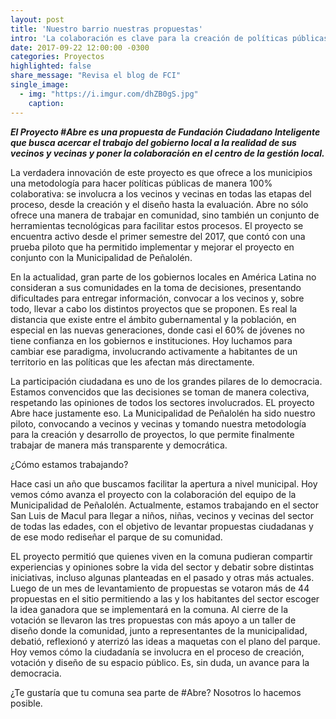 ```yaml
---
layout: post
title: 'Nuestro barrio nuestras propuestas'
intro: 'La colaboración es clave para la creación de políticas públicas y la Municipalidad de Peñalolén lo sabe.'
date: 2017-09-22 12:00:00 -0300
categories: Proyectos
highlighted: false
share_message: "Revisa el blog de FCI"
single_image:
  - img: "https://i.imgur.com/dhZB0gS.jpg"
    caption: 
---
```

***El Proyecto #Abre es una propuesta de Fundación Ciudadano Inteligente que busca acercar el trabajo del gobierno local a la realidad de sus vecinos y vecinas y poner la colaboración en el centro de la gestión local.*** 

La verdadera innovación de este proyecto es que ofrece a los municipios una metodología para hacer políticas públicas de manera 100% colaborativa: se involucra a los vecinos y vecinas en todas las etapas del proceso, desde la creación y el diseño hasta la evaluación. Abre no sólo ofrece una manera de trabajar en comunidad, sino también un conjunto de herramientas tecnológicas para facilitar estos procesos. El proyecto se encuentra activo desde el primer semestre del 2017, que contó con una prueba piloto que ha permitido implementar y mejorar el proyecto en  conjunto con la Municipalidad de Peñalolén.

En la actualidad, gran parte de los gobiernos locales en América Latina no consideran a sus comunidades en la toma de decisiones, presentando dificultades para entregar información, convocar a los vecinos y, sobre todo, llevar a cabo los distintos proyectos que se proponen. Es real la distancia que existe entre el ámbito gubernamental y la población, en especial en las nuevas generaciones, donde casi el 60% de jóvenes no tiene confianza en los gobiernos e instituciones. Hoy luchamos para cambiar ese paradigma, involucrando activamente a habitantes de un territorio en las políticas que les afectan más directamente. 

La participación ciudadana es uno de los grandes pilares de lo democracia. Estamos convencidos que las decisiones se toman de manera colectiva, respetando las opiniones de todos los sectores involucrados. EL proyecto Abre hace justamente eso. La Municipalidad de Peñalolén ha sido nuestro piloto, convocando a vecinos y vecinas y tomando nuestra metodología para la creación y desarrollo de proyectos, lo que permite finalmente trabajar de manera más transparente y democrática. 

¿Cómo estamos trabajando?

Hace casi un año que buscamos facilitar la apertura a nivel municipal. Hoy vemos cómo avanza el proyecto con la colaboración del equipo de la Municipalidad de Peñalolén. Actualmente, estamos trabajando en el sector San Luis de Macul para llegar a niños, niñas, vecinos y vecinas del sector de todas las edades, con el objetivo de levantar propuestas ciudadanas y de ese modo rediseñar el parque de su comunidad.

EL proyecto permitió que quienes viven en la comuna pudieran compartir experiencias y opiniones sobre la vida del sector y debatir sobre distintas iniciativas, incluso algunas planteadas en el pasado y otras más actuales. Luego de un mes de levantamiento de propuestas se votaron más de 44 propuestas en el sitio permitiendo a las y los habitantes del sector escoger la idea ganadora que se implementará en la comuna. Al cierre de la votación se llevaron las tres propuestas con más apoyo a un taller de diseño donde la comunidad, junto a representantes de la municipalidad, debatió, reflexionó y aterrizó las ideas a maquetas con el plano del parque. Hoy vemos cómo la ciudadanía se involucra en el proceso de creación, votación y diseño de su espacio público. Es, sin duda, un avance para la democracia. 

¿Te gustaría que tu comuna sea parte de #Abre? Nosotros lo hacemos posible.
